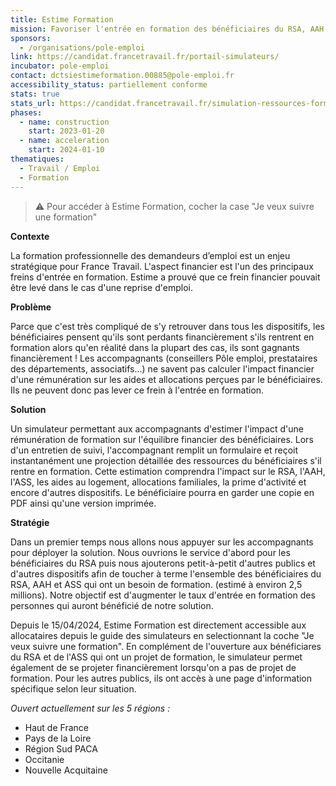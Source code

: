 ```yaml
---
title: Estime Formation
mission: Favoriser l'entrée en formation des bénéficiaires du RSA, AAH et ASS en anticipant l’impact d’une rémunération de formation sur les aides qu’ils perçoivent.
sponsors:
  - /organisations/pole-emploi
link: https://candidat.francetravail.fr/portail-simulateurs/
incubator: pole-emploi
contact: dctsiestimeformation.00885@pole-emploi.fr
accessibility_status: partiellement conforme
stats: true
stats_url: https://candidat.francetravail.fr/simulation-ressources-formation/stats
phases:
  - name: construction
    start: 2023-01-20
  - name: acceleration
    start: 2024-01-10
thematiques:
  - Travail / Emploi
  - Formation
---
```


> ⚠️ Pour accéder à Estime Formation, cocher la case "Je veux suivre une formation"


**Contexte**

La formation professionnelle des demandeurs d’emploi est un enjeu stratégique pour France Travail.
L'aspect financier est l'un des principaux freins d'entrée en formation.
Estime a prouvé que ce frein financier pouvait être levé dans le cas d'une reprise d'emploi.



**Problème**

Parce que c'est très compliqué de s'y retrouver dans tous les dispositifs, les bénéficiaires pensent qu'ils sont perdants financièrement s'ils rentrent en formation alors qu'en réalité dans la plupart des cas, ils sont gagnants financièrement !
Les accompagnants (conseillers Pôle emploi, prestataires des départements, associatifs...) ne savent pas calculer l'impact financier d'une rémunération sur les aides et allocations perçues par le bénéficiaires. Ils ne peuvent donc pas lever ce frein à l'entrée en formation.



**Solution**

Un simulateur permettant aux accompagnants d'estimer l'impact d'une rémunération de formation sur l'équilibre financier des bénéficiaires.
Lors d'un entretien de suivi, l'accompagnant remplit un formulaire et reçoit instantanément une projection détaillée des ressources du bénéficiaires s'il rentre en formation.
Cette estimation comprendra l'impact sur le RSA, l'AAH, l'ASS, les aides au logement, allocations familiales, la prime d'activité et encore d'autres dispositifs.
Le bénéficiaire pourra en garder une copie en PDF ainsi qu'une version imprimée.



**Stratégie**

Dans un premier temps nous allons nous appuyer sur les accompagnants pour déployer la solution.
Nous ouvrions le service d'abord pour les bénéficiaires du RSA puis nous ajouterons petit-à-petit d'autres publics et d'autres dispositifs afin de toucher à terme l'ensemble des bénéficiaires du RSA, AAH et ASS qui ont un besoin de formation. (estimé à environ 2,5 millions). Notre objectif est d'augmenter le taux d'entrée en formation des personnes qui auront bénéficié de notre solution.

Depuis le 15/04/2024, Estime Formation est directement accessible aux allocataires depuis le guide des simulateurs en selectionnant la coche "Je veux suivre une formation". En complément de l'ouverture aux bénéficiares du RSA et de l'ASS qui ont un projet de formation, le simulateur permet également de se projeter financièrement lorsqu'on a pas de projet de formation. Pour les autres publics, ils ont accès à une page d'information spécifique selon leur situation.

*Ouvert actuellement sur les 5 régions :*
- Haut de France
- Pays de la Loire
- Région Sud PACA
- Occitanie
- Nouvelle Acquitaine  
